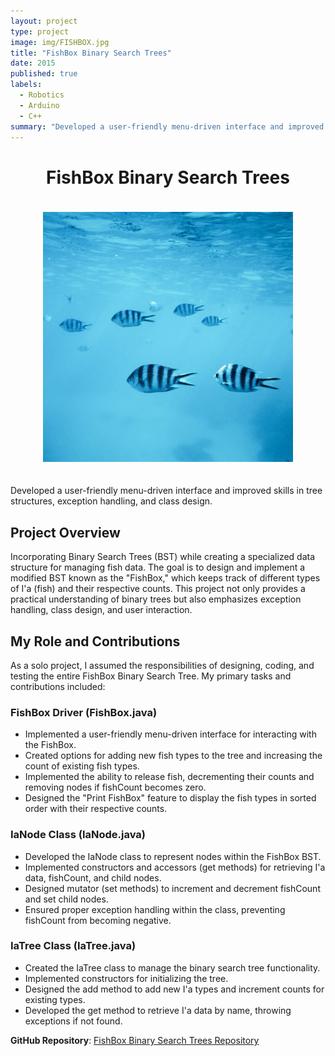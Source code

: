 ```yaml
---
layout: project
type: project
image: img/FISHBOX.jpg
title: "FishBox Binary Search Trees"
date: 2015
published: true
labels:
  - Robotics
  - Arduino
  - C++
summary: "Developed a user-friendly menu-driven interface and improved skills in tree structures, exception handling, and class design."
---
```



<div style="text-align: center;">
  <h1 style="font-size: 28px;">FishBox Binary Search Trees</h1>
  <img src="/img/FISHBOX.jpg" alt="FishBox Binary Search Trees" style="max-width: 400px; margin: 20px auto;" />
</div>


Developed a user-friendly menu-driven interface and improved skills in tree structures, exception handling, and class design.

## Project Overview

Incorporating Binary Search Trees (BST) while creating a specialized data structure for managing fish data. The goal is to design and implement a modified BST known as the "FishBox," which keeps track of different types of I'a (fish) and their respective counts. This project not only provides a practical understanding of binary trees but also emphasizes exception handling, class design, and user interaction.

## My Role and Contributions

As a solo project, I assumed the responsibilities of designing, coding, and testing the entire FishBox Binary Search Tree. My primary tasks and contributions included:

### FishBox Driver (FishBox.java)

- Implemented a user-friendly menu-driven interface for interacting with the FishBox.
- Created options for adding new fish types to the tree and increasing the count of existing fish types.
- Implemented the ability to release fish, decrementing their counts and removing nodes if fishCount becomes zero.
- Designed the "Print FishBox" feature to display the fish types in sorted order with their respective counts.

### IaNode Class (IaNode.java)

- Developed the IaNode class to represent nodes within the FishBox BST.
- Implemented constructors and accessors (get methods) for retrieving I'a data, fishCount, and child nodes.
- Designed mutator (set methods) to increment and decrement fishCount and set child nodes.
- Ensured proper exception handling within the class, preventing fishCount from becoming negative.

### IaTree Class (IaTree.java)

- Created the IaTree class to manage the binary search tree functionality.
- Implemented constructors for initializing the tree.
- Designed the add method to add new I'a types and increment counts for existing types.
- Developed the get method to retrieve I'a data by name, throwing exceptions if not found.

**GitHub Repository**: [FishBox Binary Search Trees Repository](https://github.com/ICSatKCC/a7-fishbox-binary-search-tree-f22-jakapop1/tree/A7Sumission)

